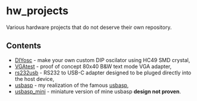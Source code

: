 # hw_projects

Various hardware projects that do not deserve their own repository.

## Contents

- [DIYosc](DIYosc) - make your own custom DIP oscilator using HC49 SMD crystal,
- [VGAtest](VGAtest) - proof of concept 80x40 B&W text mode VGA adapter,
- [rs232usb](rs232usb) - RS232 to USB-C adapter designed to be pluged directly into the host device,
- [usbasp](usbasp) - my realization of the famous [usbasp](https://www.fischl.de/usbasp/),
- [usbasp_mini](usbasp_mini) - miniature version of mine usbasp **design not proven**.
